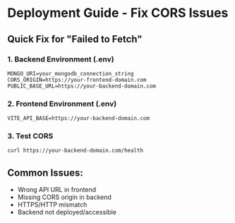 # Deployment Guide - Fix CORS Issues

## Quick Fix for "Failed to Fetch"

### 1. Backend Environment (.env)
```
MONGO_URI=your_mongodb_connection_string
CORS_ORIGIN=https://your-frontend-domain.com
PUBLIC_BASE_URL=https://your-backend-domain.com
```

### 2. Frontend Environment (.env)
```
VITE_API_BASE=https://your-backend-domain.com
```

### 3. Test CORS
```bash
curl https://your-backend-domain.com/health
```

## Common Issues:
- Wrong API URL in frontend
- Missing CORS origin in backend
- HTTPS/HTTP mismatch
- Backend not deployed/accessible
